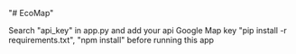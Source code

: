 "# EcoMap" 

Search "api_key" in app.py and add your api Google Map key 
"pip install -r requirements.txt", "npm install" before running this app